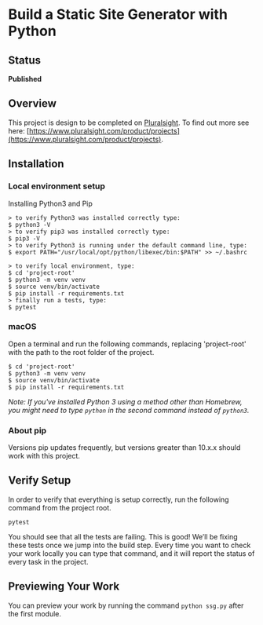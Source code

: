 # Build a Static Site Generator with Python

## Status

**Published**

## Overview

This project is design to be completed on [Pluralsight](https://pluralsight.com). To find out more see here: [https://www.pluralsight.com/product/projects](https://www.pluralsight.com/product/projects).

## Installation

### Local environment setup
Installing Python3 and Pip
```
> to verify Python3 was installed correctly type:
$ python3 -V
> to verify pip3 was installed correctly type:
$ pip3 -V
> to verify Python3 is running under the default command line, type:
$ export PATH="/usr/local/opt/python/libexec/bin:$PATH" >> ~/.bashrc

> to verify local environment, type:
$ cd 'project-root'
$ python3 -m venv venv
$ source venv/bin/activate
$ pip install -r requirements.txt
> finally run a tests, type:
$ pytest
```

### macOS
Open a terminal and run the following commands, replacing 'project-root' with the path to the root folder of the project.

```
$ cd 'project-root'
$ python3 -m venv venv
$ source venv/bin/activate
$ pip install -r requirements.txt
```
*Note: If you've installed Python 3 using a method other than Homebrew, you might need to type `python` in the second command instead of `python3`.*

### About pip
Versions pip updates frequently, but versions greater than 10.x.x should work with this project.

## Verify Setup

In order to verify that everything is setup correctly, run the following command from the project root.
```
pytest
```
You should see that all the tests are failing. This is good! We’ll be fixing these tests once we jump into the build step. Every time you want to check your work locally you can type that command, and it will report the status of every task in the project.

## Previewing Your Work
You can preview your work by running the command `python ssg.py` after the first module.
